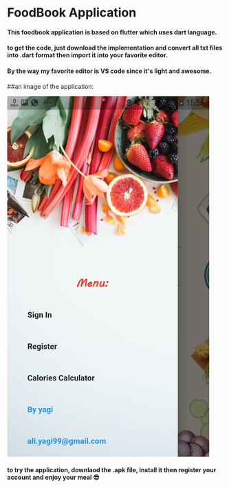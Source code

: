 # FoodBook Application

#### This foodbook application is based on flutter which uses dart language.
#### to get the code, just download the implementation and convert all txt files into .dart format then import it into your favorite editor.
#### By the way my favorite editor is VS code since it's light and awesome.

##an image of the application:

![image](https://github.com/yagii99/foodbook/blob/main/Assets/image.png)

#### to try the application, downlaod the .apk file, install it then register your account and enjoy your meal 😎
